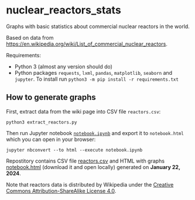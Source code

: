 nuclear_reactors_stats
======================

Graphs with basic statistics about commercial nuclear reactors in the world.

Based on data from https://en.wikipedia.org/wiki/List_of_commercial_nuclear_reactors.

Requirements:

- Python 3 (almost any version should do)
- Python packages `requests`, `lxml`, `pandas`, `matplotlib`, `seaborn` and `jupyter`.
  To install run `python3 -m pip install -r requirements.txt`

How to generate graphs
----------------------

First, extract data from the wiki page into CSV file `reactors.csv`:

    python3 extract_reactors.py

Then run Jupyter notebook [`notebook.ipynb`](notebook.ipynb) and export it to `notebook.html` which you can open in your browser:
    
    jupyter nbconvert --to html --execute notebook.ipynb

Repostitory contains CSV file [reactors.csv](reactors.csv) and HTML with graphs [notebook.html](notebook.html) (download it and open locally) generated on **January 22, 2024**.

Note that reactors data is distributed by Wikipedia under the [Creative Commons Attribution-ShareAlike License 4.0](https://en.wikipedia.org/wiki/Wikipedia:Text_of_the_Creative_Commons_Attribution-ShareAlike_4.0_International_License).
